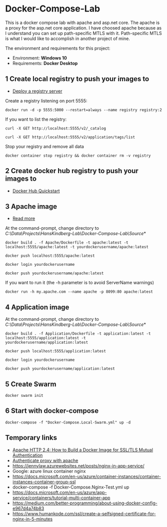 # Docker-Compose-Lab

This is a docker compose lab with apache and asp.net core. The apache is a proxy for the asp.net core application. I have choosed apache because as I understand you can set up path-specific MTLS with it. Path-specific MTLS is what I would like to accomplish in another project of mine.

The environment and requirements for this project:

- Environment: **Windows 10**
- Requirements: **Docker Desktop**

## 1 Create local registry to push your images to

 - [Deploy a registry server](https://docs.docker.com/registry/deploying/)

Create a registry listening on port 5555:

	docker run -d -p 5555:5000 --restart=always --name registry registry:2

If you want to list the registry:

	curl -X GET http://localhost:5555/v2/_catalog

	curl -X GET http://localhost:5555/v2/application/tags/list

Stop your registry and remove all data

	docker container stop registry && docker container rm -v registry

## 2 Create docker hub registry to push your images to

 - [Docker Hub Quickstart](https://docs.docker.com/docker-hub/)

## 3 Apache image

- [Read more](/Source/Apache/ReadMe.md)

At the command-prompt, change directory to *C:\Data\Projects\HansKindberg-Lab\Docker-Compose-Lab\Source**

	docker build . -f Apache/Dockerfile -t apache:latest -t localhost:5555/apache:latest -t yourdockerusername/apache:latest

	docker push localhost:5555/apache:latest

	docker login yourdockerusername

	docker push yourdockerusername/apache:latest

If you want to run it (the -h parameter is to avoid ServerName warnings)

	docker run -h my.apache.com --name apache -p 8099:80 apache:latest

## 4 Application image

At the command-prompt, change directory to *C:\Data\Projects\HansKindberg-Lab\Docker-Compose-Lab\Source**

	docker build . -f Application/Dockerfile -t application:latest -t localhost:5555/application:latest -t yourdockerusername/application:latest

	docker push localhost:5555/application:latest

	docker login yourdockerusername

	docker push yourdockerusername/application:latest

## 5 Create Swarm

	docker swarm init

## 6 Start with docker-compose

	docker-compose -f "Docker-Compose.Local-Swarm.yml" up -d

## Temporary links

- [Apache HTTP 2.4: How to Build a Docker Image for SSL/TLS Mutual Authentication](https://dzone.com/articles/apache-http-24-how-to-build-a-docker-image-for-ssl)
- [Authenticate proxy with apache](https://docs.docker.com/registry/recipes/apache/)
- https://jennylaw.azurewebsites.net/posts/nginx-in-app-service/
- Google: azure linux container nginx
- https://docs.microsoft.com/en-us/azure/container-instances/container-instances-container-group-ssl
- docker-compose -f Docker-Compose.Nginx-Test.yml up
- https://docs.microsoft.com/en-us/azure/app-service/containers/tutorial-multi-container-app
- https://medium.com/better-programming/about-using-docker-config-e967d4a74b83
- https://www.humankode.com/ssl/create-a-selfsigned-certificate-for-nginx-in-5-minutes